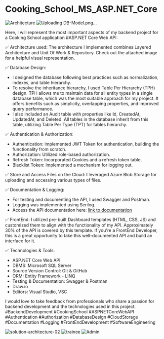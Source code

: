 # Cooking_School_MS_ASP.NET_Core
![Architecture ](https://github.com/BurhanAzem/Cooking_School_MS_ASP.NET_Core/assets/104472357/f3f00a71-f899-4688-84bc-5ff7e94a3452)
![Uploading DB-Model.png…]()


Here, I will represent the most important aspects of my backend project for a Cooking School application  #ASP.NET Core Web API:

✅ Architecture used:
The architecture I implemented combines Layered Architecture and Unit Of Work & Repository. Check out the attached image for a helpful visual representation.

✅ Database Design:
- I designed the database following best practices such as normalization, indexes, and table hierarchy.
- To resolve the inheritance hierarchy, I used Table Per Hierarchy (TPH) design. TPH allows me to maintain data for all entity types in a single database table, which was the most suitable approach for my project. It offers benefits such as simplicity, overlapping properties, and improved query performance.
- I also included an Audit table with properties like Id, CreatedAt, UpdatedAt, and Deleted. All tables in the database inherit from this table, utilizing Table Per Type (TPT) for tables hierarchy.

✅ Authentication & Authorization:
- Authentication: Implemented JWT Token for authentication, building the functionality from scratch.
- Authorization: Utilized role-based authorization.
- Refresh Token: Incorporated Cookies and a refresh token table.
- Blacklist Token: Implemented a mechanism for logging out.

✅ Store and Access Files on the Cloud:
I leveraged Azure Blob Storage for uploading and accessing various types of files.

✅ Documentation & Logging:
- For testing and documenting the API, I used Swagger and Postman.
- Logging was implemented using Serilog.
- Access the API documentation here: [link to documentation](https://documenter.getpostman.com/view/22968028/2s93sdYBcB)

✅ FrontEnd:
I utilized pre-built Dashboard templates (HTML, CSS, JS) and customized them to align with the functionality of my API. Approximately 30% of the API is covered by this template. If you're a FrontEnd Developer, this is a great opportunity to take this well-documented API and build an interface for it.

✅ Technologies & Tools:
- ASP.NET Core Web API
- DBMS: Microsoft SQL Server
- Source Version Control: Git & GitHub
- ORM: Entity Framework - LINQ
- Testing & Documentation: Swagger & Postman
- Draw.io
- Editors: Visual Studio, VSC

I would love to take feedback from professionals who share a passion for backend development and the technologies used in this project.
#BackendDevelopment #CookingSchool #ASPNETCoreWebAPI #Authentication #Authorization #DatabaseDesign #CloudStorage #Documentation #Logging #FrontEndDevelopment #SoftwareEngineering

![solution-architecture-02](https://github.com/BurhanAzem/Cooking_School_MS_ASP.NET_Core/assets/104472357/010fef52-f26e-4a00-ad9d-f7cb7565dcc6)
![trainee](https://github.com/BurhanAzem/Cooking_School_MS_ASP.NET_Core/assets/104472357/8bbd623e-9935-4ed7-be01-3437ddc2286c)
![Admin](https://github.com/BurhanAzem/Cooking_School_MS_ASP.NET_Core/assets/104472357/c57110c8-b696-4690-a866-8b358c1667cd)
